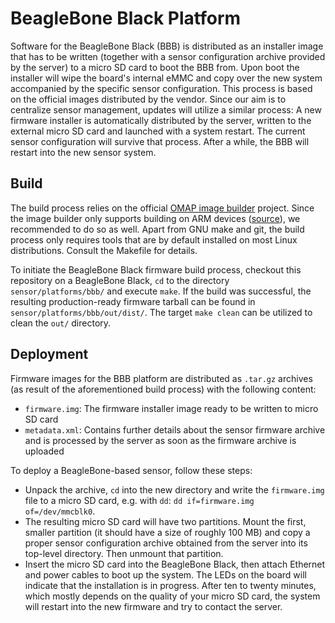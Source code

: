 # BeagleBone Black Platform
Software for the BeagleBone Black (BBB) is distributed as an installer image that has to be written (together with a sensor configuration archive provided by the server) to a micro SD card to boot the BBB from. Upon boot the installer will wipe the board's internal eMMC and copy over the new system accompanied by the specific sensor configuration. This process is based on the official images distributed by the vendor. Since our aim is to centralize sensor management, updates will utilize a similar process: A new firmware installer is automatically distributed by the server, written to the external micro SD card and launched with a system restart. The current sensor configuration will survive that process. After a while, the BBB will restart into the new sensor system.

## Build
The build process relies on the official [OMAP image builder](https://github.com/RobertCNelson/omap-image-builder) project. Since the image builder only supports building on ARM devices ([source](https://github.com/RobertCNelson/omap-image-builder/issues/118)), we recommended to do so as well. Apart from GNU make and git, the build process only requires tools that are by default installed on most Linux distributions. Consult the Makefile for details.

To initiate the BeagleBone Black firmware build process, checkout this repository on a BeagleBone Black, `cd` to the directory `sensor/platforms/bbb/` and execute `make`. If the build was successful, the resulting production-ready firmware tarball can be found in `sensor/platforms/bbb/out/dist/`. The target `make clean` can be utilized to clean the `out/` directory.

## Deployment
Firmware images for the BBB platform are distributed as `.tar.gz` archives (as result of the aforementioned build process) with the following content:
* `firmware.img`: The firmware installer image ready to be written to micro SD card
* `metadata.xml`: Contains further details about the sensor firmware archive and is processed by the server as soon as the firmware archive is uploaded

To deploy a BeagleBone-based sensor, follow these steps:
* Unpack the archive, `cd` into the new directory and write the `firmware.img` file to a micro SD card, e.g. with `dd`: `dd if=firmware.img of=/dev/mmcblk0`.
* The resulting micro SD card will have two partitions. Mount the first, smaller partition (it should have a size of roughly 100 MB) and copy a proper sensor configuration archive obtained from the server into its top-level directory. Then unmount that partition.
* Insert the micro SD card into the BeagleBone Black, then attach Ethernet and power cables to boot up the system. The LEDs on the board will indicate that the installation is in progress. After ten to twenty minutes, which mostly depends on the quality of your micro SD card, the system will restart into the new firmware and try to contact the server.

